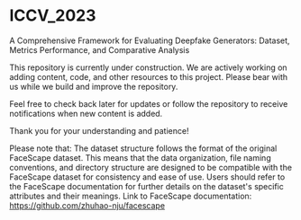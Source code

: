 # ICCV_2023
A Comprehensive Framework for Evaluating Deepfake Generators:
Dataset, Metrics Performance, and Comparative Analysis

This repository is currently under construction. We are actively working on adding content, code, and other resources to this project. Please bear with us while we build and improve the repository.

Feel free to check back later for updates or follow the repository to receive notifications when new content is added.

Thank you for your understanding and patience!



Please note that: The dataset structure follows the format of the original FaceScape dataset. This means that the data organization, file naming conventions, and directory structure are designed to be compatible with the FaceScape dataset for consistency and ease of use. Users should refer to the FaceScape documentation for further details on the dataset's specific attributes and their meanings. Link to FaceScape documentation: https://github.com/zhuhao-nju/facescape

